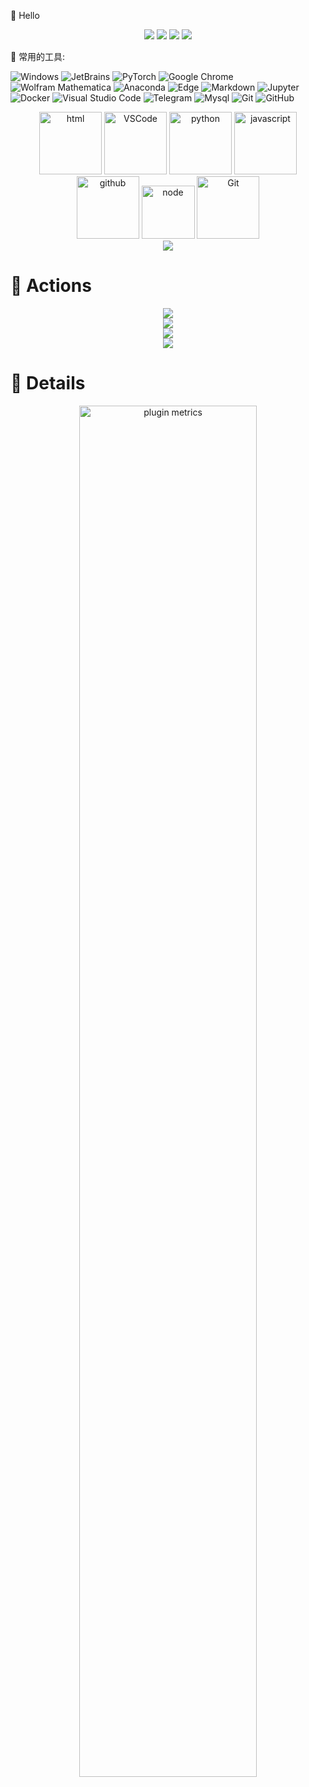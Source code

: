 🙋 Hello

<div align="center">
<a href="https://github.com/flowerfalling/Research-Study---Chemistry">
  <img src="https://github-readme-stats.vercel.app/api/pin/?username=flowerfalling&repo=Research-Study---Chemistry&theme=dark&bg_color=0d1117&hide_border=true" /></a>
<a href="https://github.com/flowerfalling/study-notes">
  <img src="https://github-readme-stats.vercel.app/api/pin/?username=flowerfalling&repo=study-notes&theme=dark&bg_color=0d1117&hide_border=true" /></a>
<a href="https://github.com/flowerfalling/Deep-learning">
  <img src="https://github-readme-stats.vercel.app/api/pin/?username=flowerfalling&repo=Deep-learning&theme=dark&bg_color=0d1117&hide_border=true" /></a>
<a href="https://github.com/flowerfalling/mySpider">
  <img src="https://github-readme-stats.vercel.app/api/pin/?username=flowerfalling&repo=mySpider&theme=dark&bg_color=0d1117&hide_border=true" /></a>
</div>


🧰 常用的工具:

![Windows](https://img.shields.io/badge/Windows-0078D6?style=flat-square&logo=windows&logoColor=white)
![JetBrains](https://img.shields.io/badge/-JetBrains-blueviolet?style=flat-square&logo=jetbrains)
![PyTorch](https://img.shields.io/badge/-PyTorch-FCC624?style=flat-square&logo=pytorch)
![Google Chrome](https://img.shields.io/badge/Chrome-4285F4?style=flat-square&logo=GoogleChrome&logoColor=white)
![Wolfram Mathematica](https://img.shields.io/badge/-Wolfram%20Mathematica-red?style=flat-square&logo=wolframmathematica)
![Anaconda](https://img.shields.io/badge/-Anaconda-lightgrey?style=flat-square&logo=anaconda)
![Edge](https://img.shields.io/badge/Edge-0078D7?style=flat-square&logo=Microsoft-edge&logoColor=white)
![Markdown](https://img.shields.io/badge/Markdown-black?style=flat-square&logo=markdown)
![Jupyter](https://img.shields.io/badge/-Jupyter-success?style=flat-square&logo=Jupyter)
![Docker](https://img.shields.io/badge/-Docker-blueviolet?style=flat-square&logo=docker&logoColor=white)
![Visual Studio Code](https://img.shields.io/badge/-Visual%20Studio%20Code-007ACC?style=flat-square&logo=Visual%20Studio%20Code&logoColor=fff)
![Telegram](https://img.shields.io/badge/-Telegram-lightgrey?style=flat-square&logo=telegram)
![Mysql](https://img.shields.io/badge/-Mysql-red?style=flat-square&logo=mysql)
![Git](https://img.shields.io/badge/-Git-FCC624?style=flat-square&logo=git)
![GitHub](https://img.shields.io/badge/-GitHub-pink?style=flat-square&logo=github)

<div align="center">
  <img alt-"html5" src="https://media.giphy.com/media/XAxylRMCdpbEWUAvr8/giphy.gif" width="100" title="html">
  <img alt="VSCode" src="https://i.giphy.com/media/IdyAQJVN2kVPNUrojM/200.webp" width="100" title="vscode">
  <img alt="python" src="https://i.giphy.com/media/LMt9638dO8dftAjtco/200.webp" width="100" title="python">
  <img alt="javascript" src="https://media3.giphy.com/media/ln7z2eWriiQAllfVcn/200w.webp" width="100" title="javascript">
  <img alt="github" src="https://i.giphy.com/media/KzJkzjggfGN5Py6nkT/200.webp" width="100" title="github">
  <img alt="node" src="https://media.giphy.com/media/kdFc8fubgS31b8DsVu/giphy.gif" width="85" title="node">
  <img alt="Git" src="https://media.giphy.com/media/kH1DBkPNyZPOk0BxrM/giphy.gif" width="100" title="Git">
</div>


<div align="center"><img src="https://cdn.jsdelivr.net/gh/sun0225SUN/photos/images/202110311924844.png" /></div>

# 🚀 Actions

<div align="center">
  <img align="center" src="https://github-readme-streak-stats.herokuapp.com/?user=flowerfalling&theme=dark&hide_border=true" />
</div>
<div align="center"><img src="https://quotes-github-readme.vercel.app/api?type=horizontal&theme=dark"></div>

<div align="center"><img  src="https://github-profile-trophy.vercel.app/?username=flowerfalling&theme=gruvbox&row=1&column=7&no-frame=true&no-bg=true" /></div>

<div align="center"><img  src="https://github-readme-stats.vercel.app/api?username=flowerfalling&show_icons=true&theme=prussian" /></div>

# 🎯 Details

<div align="center">
  <img src="https://cdn.jsdelivr.net/gh/flowerfalling/flowerfalling/github-metrics.svg" alt="plugin metrics" width="75%"/>
</div>
